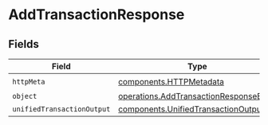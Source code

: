 # AddTransactionResponse


## Fields

| Field                                                                                          | Type                                                                                           | Required                                                                                       | Description                                                                                    |
| ---------------------------------------------------------------------------------------------- | ---------------------------------------------------------------------------------------------- | ---------------------------------------------------------------------------------------------- | ---------------------------------------------------------------------------------------------- |
| `httpMeta`                                                                                     | [components.HTTPMetadata](../../models/components/httpmetadata.md)                             | :heavy_check_mark:                                                                             | N/A                                                                                            |
| `object`                                                                                       | [operations.AddTransactionResponseBody](../../models/operations/addtransactionresponsebody.md) | :heavy_minus_sign:                                                                             | N/A                                                                                            |
| `unifiedTransactionOutput`                                                                     | [components.UnifiedTransactionOutput](../../models/components/unifiedtransactionoutput.md)     | :heavy_minus_sign:                                                                             | N/A                                                                                            |